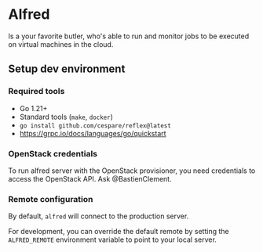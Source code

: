 # Alfred

Is a your favorite butler, who's able to run and monitor jobs to be executed on virtual machines in the cloud.

## Setup dev environment

### Required tools

- Go 1.21+
- Standard tools (`make`, `docker`)
- `go install github.com/cespare/reflex@latest`
- https://grpc.io/docs/languages/go/quickstart

### OpenStack credentials

To run alfred server with the OpenStack provisioner, you need credentials to access the OpenStack API.
Ask @BastienClement.

### Remote configuration

By default, `alfred` will connect to the production server. 

For development, you can override the default remote by setting the `ALFRED_REMOTE` environment variable to point to your local server.
